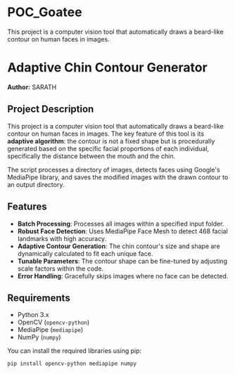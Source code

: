 # POC_Goatee
This project is a computer vision tool that automatically draws a beard-like contour on human faces in images.

# Adaptive Chin Contour Generator

**Author:** SARATH

## Project Description

This project is a computer vision tool that automatically draws a beard-like contour on human faces in images. The key feature of this tool is its **adaptive algorithm**: the contour is not a fixed shape but is procedurally generated based on the specific facial proportions of each individual, specifically the distance between the mouth and the chin.

The script processes a directory of images, detects faces using Google's MediaPipe library, and saves the modified images with the drawn contour to an output directory.

## Features

-   **Batch Processing**: Processes all images within a specified input folder.
-   **Robust Face Detection**: Uses MediaPipe Face Mesh to detect 468 facial landmarks with high accuracy.
-   **Adaptive Contour Generation**: The chin contour's size and shape are dynamically calculated to fit each unique face.
-   **Tunable Parameters**: The contour shape can be fine-tuned by adjusting scale factors within the code.
-   **Error Handling**: Gracefully skips images where no face can be detected.

## Requirements

-   Python 3.x
-   OpenCV (`opencv-python`)
-   MediaPipe (`mediapipe`)
-   NumPy (`numpy`)

You can install the required libraries using pip:
```bash
pip install opencv-python mediapipe numpy
